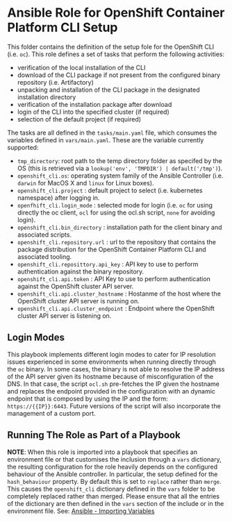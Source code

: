 <!--
 Copyright IBM Corp. All Rights Reserved.

 SPDX-License-Identifier: CC-BY-4.0
 -->
# Ansible Role for OpenShift Container Platform CLI Setup

This folder contains the definition of the setup fole for the OpenShift CLI (i.e. `oc`). This role defines a set of tasks that perform the following activities:

- verification of the local installation of the CLI
- download of the CLI package if not present from the configured binary repository (i.e. Artifactory)
- unpacking and installation of the CLI package in the designated installation directory
- verification of the installation package after download
- login of the CLI into the specified cluster (if required)
- selection of the default project (if required)

The tasks are all defined in the `tasks/main.yaml` file, which consumes the variables defined in `vars/main.yaml`. These are the variable currently supported:

- `tmp_directory`: root path to the temp directory folder as specifed by the OS (this is retrieved via a `lookup('env', 'TMPDIR') | default('/tmp')`). 
- `openshift_cli.os`: operating system family of the Ansible Controller (i.e. `darwin` for MacOS X and `linux` for Linux boxes).
- `openshift_cli.project` : default project to select (i.e. kubernetes namespace) after logging in. 
- `openfhift_cli.login_mode` : selected mode for login (i.e. `oc` for using directly the oc client, `ocl` for using the ocl.sh script, `none` for avoiding login).
- `openshift_cli.bin_directory` : installation path for the client binary and associated scripts. 
- `openshift_cli.repository.url` : url to the repository that contains the package distribution for the OpenShift Container Platform CLI and associated tooling.
- `openshift_cli.reposittory.api_key` : API key to use to perform authentication against the binary repository.
- `openshift_cli.api.token` : API Key to use to perform authentication against the OpenShift cluster API server.
- `openshift_cli.api.cluster_hostname` : Hostanme of the host where the OpenShift cluster API server is running on.
- `openshift_cli.api.cluster_endpoint` : Endpoint where the OpenShift cluster API server is listening on. 


## Login Modes

This playbook implements different login modes to cater for IP resolution issues experienced in some environments when running directly through the `oc` binary. In some cases, the binary is not able to resolve the IP address of the API server given its hostname because of misconfiguration of the DNS. In that case, the script `ocl.sh` pre-fetches the IP given the hostname and replaces the endpoint provided in the configuration with an dynamic endpoint that is composed by using the IP and the form: `https://{{IP}}:6443`. Future versions of the script will also incorporate the management of a custom port.


## Running The Role as Part of a Playbook

__NOTE__: When this role is imported into a playbook that specifies an environment file or that customises the inclusion through a `vars` dictionary, the resulting configuration for the role heavily depends on the configured behaviour of the Ansible controller. In particular, the setup defined for the `hash_behaviour` property. By default this is set to `replace` rather than `merge`. This causes the `openshift_cli` dictionary defined in the `vars` folder to be completely replaced rather than merged. Please ensure that all the entries of the dictionary are then defined in the `vars` section of the include or in the environment file. See: [Ansible - Importing Variables](https://docs.ansible.com/ansible/latest/user_guide/playbooks_variables.html#variable-precedence-where-should-i-put-a-variable) 

